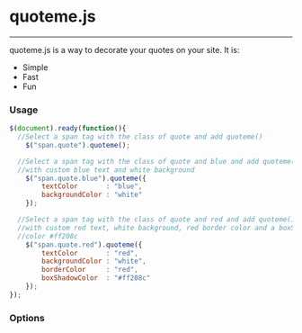 <h1>quoteme.js</h1>
<hr/>
<p>
quoteme.js is a way to decorate your quotes on your site. It is:
</p>
<ul>
 <li>Simple</li>
 <li>Fast</li>
 <li>Fun</li>
</ul>

### Usage

```javascript
$(document).ready(function(){
  //Select a span tag with the class of quote and add quoteme()
    $("span.quote").quoteme();

  //Select a span tag with the class of quote and blue and add quoteme() 
  //with custom blue text and white background
    $("span.quote.blue").quoteme({
        textColor       : "blue",
        backgroundColor : "white"
    });

  //Select a span tag with the class of quote and red and add quoteme() 
  //with custom red text, white background, red border color and a boxShadow 
  //color #ff208c
    $("span.quote.red").quoteme({
        textColor       : "red",
        backgroundColor : "white",
        borderColor     : "red",
        boxShadowColor  : "#ff208c"
    });
});
```

### Options